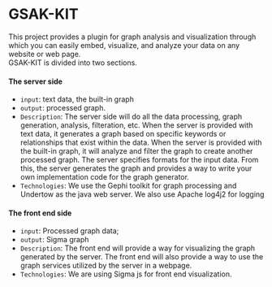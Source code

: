 
# GSAK-KIT 

This project provides a plugin for graph analysis and visualization through which you can easily embed, visualize, and analyze your data on any website or web page.<br>
GSAK-KIT is divided into two sections.
#### The server side 
  * `input`: text data, the built-in graph
  * `output`: processed graph.
  * `Description`: The server side will do all the data processing, graph generation, analysis, filteration, etc.
When the server is provided with text data, it generates a graph based on specific keywords or relationships that exist within the data.
When the server is provided with the built-in graph, it will analyze and filter the graph to create another processed graph. The server specifies formats for the input data. From this, the server generates the graph and provides a way to write your own implementation code for the graph generator. 
  * `Technologies`: We use the Gephi toolkit for graph processing and Undertow as the java web server. We also use Apache log4j2 for logging 

#### The front end side 
  * `input`: Processed graph data; 
  * `output`: Sigma graph 
  * `Description`: The front end will provide a way for visualizing the graph generated by the server. The front end will also provide a way to use the graph services utilized by the server in a webpage. 
  * `Technologies`: We are using Sigma js for front end visualization.
